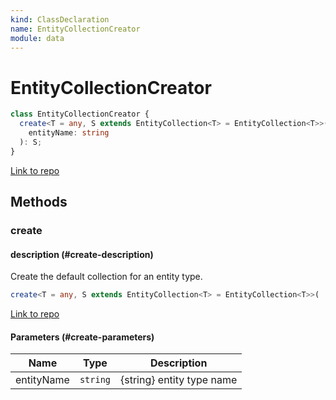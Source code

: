 ```yaml
---
kind: ClassDeclaration
name: EntityCollectionCreator
module: data
---
```


# EntityCollectionCreator

```ts
class EntityCollectionCreator {
  create<T = any, S extends EntityCollection<T> = EntityCollection<T>>(
    entityName: string
  ): S;
}
```

[Link to repo](https://github.com/ngrx/platform/blob/master/modules/data/src/reducers/entity-collection-creator.ts#L6-L30)

## Methods

### create

#### description (#create-description)

Create the default collection for an entity type.

```ts
create<T = any, S extends EntityCollection<T> = EntityCollection<T>>(  entityName: string ): S;
```

[Link to repo](https://github.com/ngrx/platform/blob/master/modules/data/src/reducers/entity-collection-creator.ts#L16-L29)

#### Parameters (#create-parameters)

| Name       | Type     | Description               |
| ---------- | -------- | ------------------------- |
| entityName | `string` | {string} entity type name |
